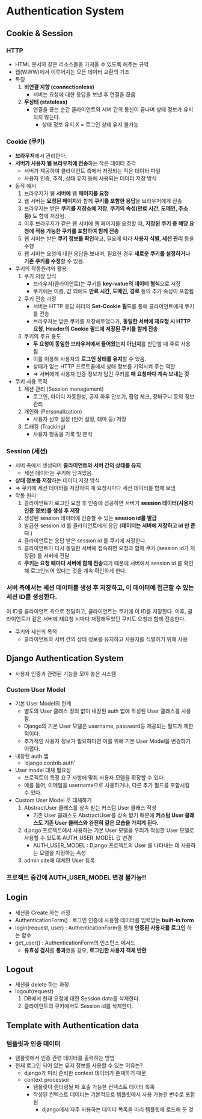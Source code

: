 # Authentication System

## Cookie & Session

### HTTP

- HTML 문서와 같은 리소스들을 가져올 수 있도록 해주는 규약
- 웹(WWW)에서 이루어지는 모든 데이터 교환의 기초
- 특징
    1. **비연결 지향 (connectionless)**
        - 서버는 요청에 대한 응답을 보낸 후 연결을 끊음
    2. **무상태 (stateless)**
        - 연결을 끊는 순간 클라이언트와 서버 간의 통신이 끝나며 상태 정보가 유지되지 않는다.
            - 상태 정보 유지 X = 로그인 상태 유지 불가능

### Cookie (쿠키)

- **브라우저**에서 관리한다.
- **서버가 사용자 웹 브라우저에 전송**하는 작은 데이터 조각
    - 서버가 제공하여 클라이언트 측에서 저장되는 작은 데이터 파일
    - 사용자 인증, 추적, 상태 유지 등에 사용되는 데이터 저장 방식
- 동작 예시
    1. 브라우저가 웹 **서버에** 웹 **페이지를 요청**
    2. 웹 서버는 **요청된 페이지**와 함께 **쿠키를 포함한 응답**을 브라우저에게 전송
    3. 브라우저는 받은 **쿠키를 저장소에 저장**, **쿠키의 속성(만료 시간, 도메인, 주소 등)** 도 함께 저장됨.
    4. 이후 브라우저가 같은 웹 서버에 웹 페이지를 요청할 때, **저장된 쿠키 중 해당 요청에 적용 가능한 쿠키를 포함하여 함께 전송**
    5. 웹 서버는 받은 **쿠키 정보를 확인**하고, 필요에 따라 **사용자 식별, 세션 관리** 등을 수행
    6. 웹 서버는 요청에 대한 응답을 보내며, 필요한 경우 **새로운 쿠키를 설정하거나 기존 쿠키를 수정**할 수 있음.
- 쿠키의 작동원리와 활용
    1. 쿠키 저장 방식
        - 브라우저(클라이언트)는 쿠키를 **key-value의 데이터 형식**으로 저장
        - 쿠키에는 이름, 값 외에도 **만료 시간, 도메인, 경로** 등의 추가 속성이 포함됨
    2. 쿠키 전송 과정
        - 서버는 HTTP 응답 헤더의 **Set-Cookie 필드**를 통해 클라이언트에게 쿠키를 전송
        - 브라우저는 받은 쿠키를 저장해두었다가, **동일한 서버에 재요청 시 HTTP 요청**, **Header의 Cookie 필드에 저장된 쿠키를 함께 전송**
    3. 쿠키의 주요 용도
        - **두 요청이 동일한 브라우저에서 들어왔는지 아닌지**를 판단할 때 주로 사용됨.
        - 이를 이용해 사용자의 **로그인 상태를 유지**할 수 있음.
        - 상태가 없는 HTTP 프로토콜에서 상태 정보를 기억시켜 주는 역할
        - ⇒ 서버에게 사용자 인증 정보가 담긴 쿠키를 **매 요청마다 계속 보내는 것**
- 쿠키 사용 목적
    1. 세션 관리 (Session management)
        - 로그인, 아이디 자동완성, 공지 하루 안보기, 팝업 체크, 장바구니 등의 정보 관리
    2. 개인화 (Personalization)
        - 사용자 선호 설정 (언어 설정, 테마 등) 저장
    3. 트래킹 (Tracking)
        - 사용자 행동을 기록 및 분석

### Session (세션)

- 서버 측에서 생성되어 **클라이언트와 서버 간의 상태를 유지**
    - 세션 데이터는 쿠키에 담겨있음.
- **상태 정보를 저장**하는 데이터 저장 방식
- ⇒ 쿠키에 세션 데이터를 저장하여 매 요청시마다 세션 데이터를 함께 보냄
- 작동 원리
    1. 클라이언트가 로그인 요청 후 인증에 성공하면 서버가 **session 데이터(사용자 인증 정보)를 생성 후 저장**
    2. 생성된 session 데이터에 인증할 수 있는 **session id를 발급**
    3. 발급한 session id 를 클라이언트에게 응답 (**데이터는 서버에 저장하고 id 만 준다**.)
    4. 클라이언트는 응답 받은 session id 를 쿠키에 저장한다.
    5. 클라이언트가 다시 동일한 서버에 접속하면 요청과 함께 쿠키 (session id가 저장된) 를 서버에 전달
    6. **쿠키는 요청 때마다 서버에 함께 전송**되기 때문에 서버에서 session id 를 확인해 로그인되어 있다는 것을 계속 확인하게 한다.

### 서버 측에서는 **세션 데이터를 생성 후 저장**하고, 이 데이터에 접근할 수 있는 세션 ID를 생성한다.
이 ID를 클라이언트 측으로 전달하고, 클라이언트는 쿠키에 이 ID를 저장한다.
이후, 클라이언트가 같은 서버에 재요청 시마다 저장해두었던 쿠키도 요청과 함께 전송한다.

- 쿠키와 세션의 목적
    - 클라이언트와 서버 간의 상태 정보를 유지하고 사용자를 식별하기 위해 사용

## Django Authentication System

- 사용자 인증과 관련된 기능을 모아 놓은 시스템

### Custom User Model

- 기본 User Model의 한계
    - 별도의 User 클래스 정의 없이 내장된 auth 앱에 작성된 User 클래스를 사용함.
    - Django의 기본 User 모델은 username, password등 제공되는 필드가 제한적이다.
    - 추가적인 사용자 정보가 필요하다면 이를 위해 기본 User Model을 변경하기 어렵다.
- 내장된 auth 앱
    - ‘django.contrib.auth’
- User model 대체 필요성
    - 프로젝트의 특정 요구 사항에 맞춰 사용자 모델을 확장할 수 있다.
    - 예를 들어, 이메일을 username으로 사용하거나, 다른 추가 필드를 포함시킬 수 있다.
- Custom User Model 로 대체하기
    1. AbstractUser 클래스를 상속 받는 커스텀 User 클래스 작성
        - 기존 User 클래스도 AbstractUser를 상속 받기 때문에 **커스텀 User 클래스도 기존 User 클래스와 완전히 같은 모습을 가지게 된다.**
    2. django 프로젝트에서 사용하는 기본 User 모델을 우리가 작성한 User 모델로 사용할 수 있도록 AUTH_USER_MODEL 값 변경
        - AUTH_USER_MODEL : Django 프로젝트의 User 를 나타내는 데 사용하는 모델을 지정하는 속성
    3. admin site에 대체한 User 등록

### 프로젝트 중간에 AUTH_USER_MODEL 변경 불가능!!

## Login

- 세션을 Create 하는 과정
- AuthenticationForm() : 로그인 인증에 사용할 데이터를 입력받는 **built-in form**
- login(request, user) : AuthenticationForm을 통해 **인증된 사용자를 로그인** 하는 함수
- get_user() : AuthenticationForm의 인스턴스 메서드
    - **유효성 검사**를 **통과**했을 경우, **로그인한 사용자 객체 반환**

## Logout

- 세션을 delete 하는 과정
- logout(request)
    1. DB에서 현재 요청에 대한 Session data를 삭제한다.
    2. 클라이언트의 쿠키에서도 Session id를 삭제한다.

## Template with Authentication data

### 템플릿과 인증 데이터

- 템플릿에서 인증 관련 데이터를 출력하는 방법
- 현재 로그인 되어 있는 유저 정보를 사용할 수 있는 이유는?
    - django가 미리 준비한 context 데이터가 존재하기 때문
    - context processor
        - 템플릿이 렌더링될 때 호출 가능한 컨텍스트 데이터 목록
        - 작성된 컨텍스트 데이터는 기본적으로 템플릿에서 사용 가능한 변수로 포함됨
            - django에서 자주 사용하는 데이터 목록을 미리 템플릿에 로드해 둔 것
